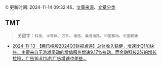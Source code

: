 :alarm_clock: 更新时间: 2024-11-14 09:32:46。[文章来源](/README.md)、[文章分类](/TAGS.md)

## TMT


> 关键字：`科技`、`半导体`、`芯片`、`电信`、`集成电路`、`中国移动`、`中国联通`



- [2024-11-13-【腾讯控股2024Q3财报点评】总体收入稳健，增速比Q1加快些，主要来自于游戏带动的增值服务增速9.17%拉动，而金融科技2%的增长拉垮，广告16.61%的广告增速也差些...](https://xueqiu.com/2140389661/312588613) 

